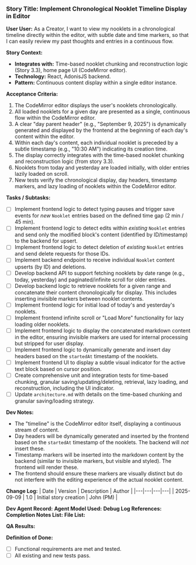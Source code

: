 ### **Story Title: Implement Chronological Nooklet Timeline Display in Editor**

**User User:**
As a Creator,
I want to view my nooklets in a chronological timeline directly within the editor, with subtle date and time markers,
so that I can easily review my past thoughts and entries in a continuous flow.

**Story Context:**
*   **Integrates with:** Time-based nooklet chunking and reconstruction logic (Story 3.3), home page UI (CodeMirror editor).
*   **Technology:** React, AdonisJS backend.
*   **Pattern:** Continuous content display within a single editor instance.

**Acceptance Criteria:**
1.  The CodeMirror editor displays the user's nooklets chronologically.
2.  All loaded nooklets for a given day are presented as a single, continuous flow within the CodeMirror editor.
3.  A clear "day parent header" (e.g., "September 9, 2025") is dynamically generated and displayed by the frontend at the beginning of each day's content within the editor.
4.  Within each day's content, each individual nooklet is preceded by a subtle timestamp (e.g., "10:30 AM") indicating its creation time.
5.  The display correctly integrates with the time-based nooklet chunking and reconstruction logic (from story 3.3).
6.  Nooklets from today and yesterday are loaded initially, with older entries lazily loaded on scroll.
7.  New tests verify the chronological display, day headers, timestamp markers, and lazy loading of nooklets within the CodeMirror editor.

**Tasks / Subtasks:**
- [ ] Implement frontend logic to detect typing pauses and trigger save events for *new* `Nooklet` entries based on the defined time gap (2 min / 45 min).
- [ ] Implement frontend logic to detect edits within *existing* `Nooklet` entries and send only the modified block's content (identified by ID/timestamp) to the backend for upsert.
- [ ] Implement frontend logic to detect deletion of *existing* `Nooklet` entries and send delete requests for those IDs.
- [ ] Implement backend endpoint to receive individual `Nooklet` content upserts (by ID) and deletions.
- [ ] Develop backend API to support fetching nooklets by date range (e.g., today, yesterday) and paginated/infinite scroll for older entries.
- [ ] Develop backend logic to retrieve nooklets for a given range and concatenate their content chronologically for display. This includes inserting invisible markers between nooklet contents.
- [ ] Implement frontend logic for initial load of today's and yesterday's nooklets.
- [ ] Implement frontend infinite scroll or "Load More" functionality for lazy loading older nooklets.
- [ ] Implement frontend logic to display the concatenated markdown content in the editor, ensuring invisible markers are used for internal processing but stripped for user display.
- [ ] Implement frontend logic to dynamically generate and insert day headers based on the `startedAt` timestamp of the nooklets.
- [ ] Implement frontend UI to display a subtle visual indicator for the active text block based on cursor position.
- [ ] Create comprehensive unit and integration tests for time-based chunking, granular saving/updating/deleting, retrieval, lazy loading, and reconstruction, including the UI indicator.
- [ ] Update `architecture.md` with details on the time-based chunking and granular saving/loading strategy.

**Dev Notes:**
*   The "timeline" is the CodeMirror editor itself, displaying a continuous stream of content.
*   Day headers will be dynamically generated and inserted by the frontend based on the `startedAt` timestamp of the nooklets. The backend will *not* insert these.
*   Timestamp markers will be inserted into the markdown content by the backend (similar to invisible markers, but visible and styled). The frontend will render these.
*   The frontend should ensure these markers are visually distinct but do not interfere with the editing experience of the actual nooklet content.

**Change Log:**
| Date | Version | Description | Author |
|---|---|---|---|
| 2025-09-09 | 1.0 | Initial story creation | John (PM) |

**Dev Agent Record:**
**Agent Model Used:**
**Debug Log References:**
**Completion Notes List:**
**File List:**

**QA Results:**

**Definition of Done:**
- [ ] Functional requirements are met and tested.
- [ ] All existing and new tests pass.